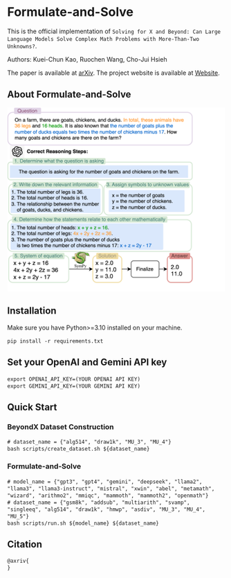 # Formulate-and-Solve

This is the official implementation of `Solving for X and Beyond: Can Large Language Models Solve Complex
Math Problems with More-Than-Two Unknowns?`.

Authors: Kuei-Chun Kao, Ruochen Wang, Cho-Jui Hsieh

The paper is available at [arXiv]().
The project website is available at [Website](https://johnsonkao0213.github.io/Formulate_and_Solve/).

## About Formulate-and-Solve

<div align="center">
<img src="img/mwp_solver.png">
</div>

## Installation
Make sure you have Python>=3.10 installed on your machine.
```
pip install -r requirements.txt
```

## Set your OpenAI and Gemini API key
```
export OPENAI_API_KEY=(YOUR OPENAI API KEY)
export GEMINI_API_KEY=(YOUR GEMINI API KEY)
```

## Quick Start

### BeyondX Dataset Construction
```
# dataset_name = {"alg514", "draw1k", "MU_3", "MU_4"}
bash scripts/create_dataset.sh ${dataset_name}
```

### Formulate-and-Solve
```
# model_name = {"gpt3", "gpt4", "gemini", "deepseek", "llama2", "llama3", "llama3-instruct", "mistral", "xwin", "abel", "metamath", "wizard", "arithmo2", "mmiqc", "mammoth", "mammoth2", "openmath"}
# dataset_name = {"gsm8k", "addsub", "multiarith", "svamp", "singleeq", "alg514", "draw1k", "hmwp", "asdiv", "MU_3", "MU_4", "MU_5"}
bash scripts/run.sh ${model_name} ${dataset_name}
```


## Citation
```
@axriv{
}
```
